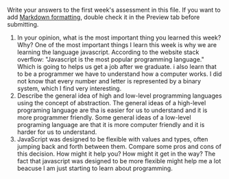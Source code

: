 Write your answers to the first week's assessment in this file. If you want to add [Markdown formatting](https://guides.github.com/features/mastering-markdown/), double check it in the Preview tab before submitting.
1. In your opinion, what is the most important thing you learned this week? Why?
 One of the most important things I learn this week is why we are learning the language javascript. According to the website stack overflow: "Javascript is the most popular programming language." Which is going to helps us get a job after we graduate. i also learn that to be a programmer we have to understand how a computer works. I did not know that every number and letter is represented by a binary system, which I find very interesting.
2. Describe the general idea of high and low-level programming languages using the concept of abstraction.
 The general ideas of a high-level programing language are tha is easier for us to understand and it is more programmer friendly. Some general ideas of a low-level programing language are that it is more computer friendly and it is harder for us to understand. 
3. JavaScript was designed to be flexible with values and types, often jumping back and forth between them. Compare some pros and cons of this decision. How might it help you? How might it get in the way? 
The fact that javascript was designed to be more flexible might help me a lot beacuse I am just starting to learn about programming.  
